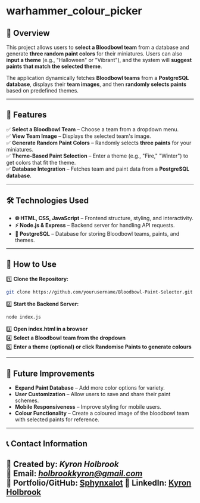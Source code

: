 # warhammer_colour_picker

## 📌 Overview  
This project allows users to **select a Bloodbowl team** from a database and generate **three random paint colors** for their miniatures. Users can also **input a theme** (e.g., "Halloween" or "Vibrant"), and the system will **suggest paints that match the selected theme**.  

The application dynamically fetches **Bloodbowl teams** from a **PostgreSQL database**, displays their **team images**, and then **randomly selects paints** based on predefined themes.  

---

## 🔧 Features  

✅ **Select a Bloodbowl Team** – Choose a team from a dropdown menu.  
✅ **View Team Image** – Displays the selected team's image.  
✅ **Generate Random Paint Colors** – Randomly selects **three paints** for your miniatures.  
✅ **Theme-Based Paint Selection** – Enter a theme (e.g., "Fire," "Winter") to get colors that fit the theme.  
✅ **Database Integration** – Fetches team and paint data from a **PostgreSQL database**.  

---

## 🛠 Technologies Used  

- **🌐 HTML, CSS, JavaScript** – Frontend structure, styling, and interactivity.  
- **⚡ Node.js & Express** – Backend server for handling API requests.  
- **🐘 PostgreSQL** – Database for storing Bloodbowl teams, paints, and themes.  

---

## 🔗 How to Use  

1️⃣ **Clone the Repository:**  
   ```sh
   git clone https://github.com/yourusername/Bloodbowl-Paint-Selector.git
```
2️⃣ **Start the Backend Server:**
  ```sh
  node index.js
```
3️⃣ **Open index.html in a browser**  
4️⃣ **Select a Bloodbowl team from the dropdown**  
5️⃣ **Enter a theme (optional) or click Randomise Paints to generate colours**  

---

## 🚀 Future Improvements  

- **Expand Paint Database** – Add more color options for variety.  
- **User Customization** – Allow users to save and share their paint schemes.  
- **Mobile Responsiveness** – Improve styling for mobile users.  
- **Colour Functionality** – Create a coloured image of the bloodbowl team with selected paints for reference.  

---

## 📞 Contact Information  
📌 **Created by:** *Kyron Holbrook*  
📧 **Email:** *holbrookkyron@gmail.com*  
🔗 **Portfolio/GitHub:** [Sphynxalot](https://github.com/Sphynxalot) 
🔗 **LinkedIn:** [Kyron Holbrook](https://www.linkedin.com/in/kyron-holbrook/) 
---
